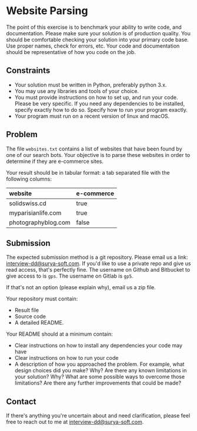 # Website Parsing

The point of this exercise is to benchmark your ability to write code, and documentation. Please make sure your solution is of production quality. You should be comfortable checking your solution into your primary code base. Use proper names, check for errors, etc. Your code and documentation should be representative of how you code on the job.


## Constraints

- Your solution must be written in Python, preferably python 3.x.
- You may use any libraries and tools of your choice.
- You must provide instructions on how to set up, and run your code. Please be very specific. If you need any dependencies to be installed, specify exactly how to do so. Specify how to run your program exactly.
- Your program must run on a recent version of linux and macOS.


## Problem

The file `websites.txt` contains a list of websites that have been found by one of our search bots. Your objective is to parse these websites in order to determine if they are e-commerce sites.

Your result should be in tabular format: a tab separated file with the following columns:

| website             | e-commerce |
|:--------------------|:-----------|
| solidswiss.cd       | true       |
| myparisianlife.com  | true       |
| photographyblog.com | false      |


## Submission

The expected submission method is a git repository. Please email us a link: interview-dd@surya-soft.com. If you'd like to use a private repo and give us read access, that's perfectly fine. The username on Github and Bitbucket to give access to is `gps`. The username on Gitlab is `gp5`.

If that's not an option (please explain why), email us a zip file.

Your repository must contain:

- Result file
- Source code
- A detailed README.

Your README should at a minimum contain:

- Clear instructions on how to install any dependencies your code may have
- Clear instructions on how to run your code
- A description of how you approached the problem. For example, what design choices did you make? Why? Are there any known limitations in your solution? Why? What are some possible ways to overcome those limitations? Are there any further improvements that could be made?


## Contact

If there's anything you're uncertain about and need clarification, please feel free to reach out to me at interview-dd@surya-soft.com.
